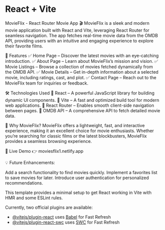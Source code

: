 # React + Vite

MovieFlix - React Router Movie App 🎬
MovieFlix is a sleek and modern movie application built with React and Vite, leveraging React Router for seamless navigation. The app fetches real-time movie data from the OMDB API, providing users with an intuitive and engaging experience to explore their favorite films.

🚀 Features
✅ Home Page – Discover the latest movies with an eye-catching introduction.
✅ About Page – Learn about MovieFlix’s mission and vision.
✅ Movie Listings – Browse a collection of movies fetched dynamically from the OMDB API.
✅ Movie Details – Get in-depth information about a selected movie, including ratings, cast, and plot.
✅ Contact Page – Reach out to the MovieFlix team for inquiries or feedback.

🛠️ Technologies Used
🔹 React – A powerful JavaScript library for building dynamic UI components.
🔹 Vite – A fast and optimized build tool for modern web applications.
🔹 React Router – Enables smooth client-side navigation between pages.
🔹 OMDB API – A comprehensive API to fetch detailed movie data.

🌟 Why MovieFlix?
MovieFlix offers a lightweight, fast, and interactive experience, making it an excellent choice for movie enthusiasts. Whether you’re searching for classic films or the latest blockbusters, MovieFlix provides a seamless browsing experience.

🎥 Live Demo
👉 moviesflix1.netlify.app

💡 Future Enhancements:

Add a search functionality to find movies quickly.
Implement a favorites list to save movies for later.
Introduce user authentication for personalized recommendations.

This template provides a minimal setup to get React working in Vite with HMR and some ESLint rules.

Currently, two official plugins are available:

- [@vitejs/plugin-react](https://github.com/vitejs/vite-plugin-react/blob/main/packages/plugin-react/README.md) uses [Babel](https://babeljs.io/) for Fast Refresh
- [@vitejs/plugin-react-swc](https://github.com/vitejs/vite-plugin-react-swc) uses [SWC](https://swc.rs/) for Fast Refresh
